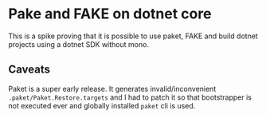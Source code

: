 # Pake and FAKE on dotnet core

This is a spike proving that it is possible to use paket, FAKE and build dotnet
projects using a dotnet SDK without mono.

## Caveats

Paket is a super early release. It generates invalid/inconvenient `.paket/Paket.Restore.targets`
 and I had to patch it so that bootstrapper is not executed ever and globally installed `paket` cli is used.
